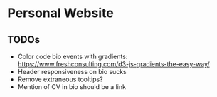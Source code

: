 # Personal Website

## TODOs
* Color code bio events with gradients: https://www.freshconsulting.com/d3-js-gradients-the-easy-way/
* Header responsiveness on bio sucks
* Remove extraneous tooltips?
* Mention of CV in bio should be a link